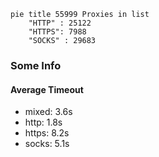 
```mermaid
pie title 55999 Proxies in list
    "HTTP" : 25122
    "HTTPS": 7988
    "SOCKS" : 29683
```

### Some Info
#### Average Timeout

- mixed: 3.6s
- http: 1.8s
- https: 8.2s
- socks: 5.1s
